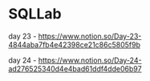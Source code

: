 # SQLLab
 
day 23 - https://www.notion.so/Day-23-4844aba7fb4e42398ce21c86c5805f9b

day 24 - https://www.notion.so/Day-24-ad276525340d4e4bad61ddf4dde06b97
